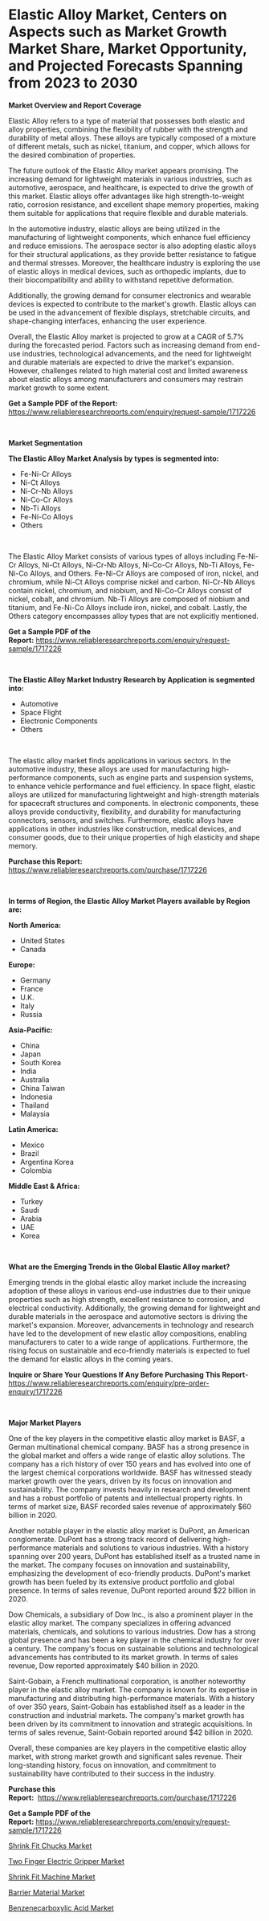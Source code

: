 <p><h1>Elastic Alloy Market, Centers on Aspects such as Market Growth Market Share, Market Opportunity, and Projected Forecasts Spanning from 2023 to 2030</h1></p><p><strong>Market Overview and Report Coverage</strong></p>
<p><p>Elastic Alloy refers to a type of material that possesses both elastic and alloy properties, combining the flexibility of rubber with the strength and durability of metal alloys. These alloys are typically composed of a mixture of different metals, such as nickel, titanium, and copper, which allows for the desired combination of properties.</p><p>The future outlook of the Elastic Alloy market appears promising. The increasing demand for lightweight materials in various industries, such as automotive, aerospace, and healthcare, is expected to drive the growth of this market. Elastic alloys offer advantages like high strength-to-weight ratio, corrosion resistance, and excellent shape memory properties, making them suitable for applications that require flexible and durable materials.</p><p>In the automotive industry, elastic alloys are being utilized in the manufacturing of lightweight components, which enhance fuel efficiency and reduce emissions. The aerospace sector is also adopting elastic alloys for their structural applications, as they provide better resistance to fatigue and thermal stresses. Moreover, the healthcare industry is exploring the use of elastic alloys in medical devices, such as orthopedic implants, due to their biocompatibility and ability to withstand repetitive deformation.</p><p>Additionally, the growing demand for consumer electronics and wearable devices is expected to contribute to the market's growth. Elastic alloys can be used in the advancement of flexible displays, stretchable circuits, and shape-changing interfaces, enhancing the user experience.</p><p>Overall, the Elastic Alloy market is projected to grow at a CAGR of 5.7% during the forecasted period. Factors such as increasing demand from end-use industries, technological advancements, and the need for lightweight and durable materials are expected to drive the market's expansion. However, challenges related to high material cost and limited awareness about elastic alloys among manufacturers and consumers may restrain market growth to some extent.</p></p>
<p><strong>Get a Sample PDF of the Report:</strong> <a href="https://www.reliableresearchreports.com/enquiry/request-sample/1717226">https://www.reliableresearchreports.com/enquiry/request-sample/1717226</a></p>
<p>&nbsp;</p>
<p><strong>Market Segmentation</strong></p>
<p><strong>The Elastic Alloy Market Analysis by types is segmented into:</strong></p>
<p><ul><li>Fe-Ni-Cr Alloys</li><li>Ni-Ct Alloys</li><li>Ni-Cr-Nb Alloys</li><li>Ni-Co-Cr Alloys</li><li>Nb-Ti Alloys</li><li>Fe-Ni-Co Alloys</li><li>Others</li></ul></p>
<p>&nbsp;</p>
<p><p>The Elastic Alloy Market consists of various types of alloys including Fe-Ni-Cr Alloys, Ni-Ct Alloys, Ni-Cr-Nb Alloys, Ni-Co-Cr Alloys, Nb-Ti Alloys, Fe-Ni-Co Alloys, and Others. Fe-Ni-Cr Alloys are composed of iron, nickel, and chromium, while Ni-Ct Alloys comprise nickel and carbon. Ni-Cr-Nb Alloys contain nickel, chromium, and niobium, and Ni-Co-Cr Alloys consist of nickel, cobalt, and chromium. Nb-Ti Alloys are composed of niobium and titanium, and Fe-Ni-Co Alloys include iron, nickel, and cobalt. Lastly, the Others category encompasses alloy types that are not explicitly mentioned.</p></p>
<p><strong>Get a Sample PDF of the Report:</strong>&nbsp;<a href="https://www.reliableresearchreports.com/enquiry/request-sample/1717226">https://www.reliableresearchreports.com/enquiry/request-sample/1717226</a></p>
<p>&nbsp;</p>
<p><strong>The Elastic Alloy Market Industry Research by Application is segmented into:</strong></p>
<p><ul><li>Automotive</li><li>Space Flight</li><li>Electronic Components</li><li>Others</li></ul></p>
<p>&nbsp;</p>
<p><p>The elastic alloy market finds applications in various sectors. In the automotive industry, these alloys are used for manufacturing high-performance components, such as engine parts and suspension systems, to enhance vehicle performance and fuel efficiency. In space flight, elastic alloys are utilized for manufacturing lightweight and high-strength materials for spacecraft structures and components. In electronic components, these alloys provide conductivity, flexibility, and durability for manufacturing connectors, sensors, and switches. Furthermore, elastic alloys have applications in other industries like construction, medical devices, and consumer goods, due to their unique properties of high elasticity and shape memory.</p></p>
<p><strong>Purchase this Report:</strong>&nbsp; <a href="https://www.reliableresearchreports.com/purchase/1717226">https://www.reliableresearchreports.com/purchase/1717226</a></p>
<p>&nbsp;</p>
<p><strong>In terms of Region, the Elastic Alloy Market Players available by Region are:</strong></p>
<p>
    <p> <strong> North America: </strong>
        <ul>
            <li>United States</li>
            <li>Canada</li>
        </ul>
        </p> 
    <p> <strong> Europe: </strong>
        <ul>
            <li>Germany</li>
            <li>France</li>
            <li>U.K.</li>
            <li>Italy</li>
            <li>Russia</li>
        </ul>
        </p> 
    <p> <strong> Asia-Pacific: </strong>
        <ul>
            <li>China</li>
            <li>Japan</li>
            <li>South Korea</li>
            <li>India</li>
            <li>Australia</li>
            <li>China Taiwan</li>
            <li>Indonesia</li>
            <li>Thailand</li>
            <li>Malaysia</li>
        </ul>
        </p> 
    <p> <strong> Latin America: </strong>
        <ul>
            <li>Mexico</li>
            <li>Brazil</li>
            <li>Argentina Korea</li>
            <li>Colombia</li>
        </ul>
        </p> 
    <p> <strong> Middle East & Africa: </strong>
        <ul>
            <li>Turkey</li>
            <li>Saudi</li>
            <li>Arabia</li>
            <li>UAE</li>
            <li>Korea</li>
        </ul>
    </p>
    </p>
<p>&nbsp;</p>
<p><strong>What are the Emerging Trends in the Global Elastic Alloy market?</strong></p>
<p><p>Emerging trends in the global elastic alloy market include the increasing adoption of these alloys in various end-use industries due to their unique properties such as high strength, excellent resistance to corrosion, and electrical conductivity. Additionally, the growing demand for lightweight and durable materials in the aerospace and automotive sectors is driving the market's expansion. Moreover, advancements in technology and research have led to the development of new elastic alloy compositions, enabling manufacturers to cater to a wide range of applications. Furthermore, the rising focus on sustainable and eco-friendly materials is expected to fuel the demand for elastic alloys in the coming years.</p></p>
<p><strong>Inquire or Share Your Questions If Any Before Purchasing This Report</strong>- <a href="https://www.reliableresearchreports.com/enquiry/pre-order-enquiry/1717226">https://www.reliableresearchreports.com/enquiry/pre-order-enquiry/1717226</a></p>
<p>&nbsp;</p>
<p><strong>Major Market Players</strong></p>
<p><p>One of the key players in the competitive elastic alloy market is BASF, a German multinational chemical company. BASF has a strong presence in the global market and offers a wide range of elastic alloy solutions. The company has a rich history of over 150 years and has evolved into one of the largest chemical corporations worldwide. BASF has witnessed steady market growth over the years, driven by its focus on innovation and sustainability. The company invests heavily in research and development and has a robust portfolio of patents and intellectual property rights. In terms of market size, BASF recorded sales revenue of approximately $60 billion in 2020.</p><p>Another notable player in the elastic alloy market is DuPont, an American conglomerate. DuPont has a strong track record of delivering high-performance materials and solutions to various industries. With a history spanning over 200 years, DuPont has established itself as a trusted name in the market. The company focuses on innovation and sustainability, emphasizing the development of eco-friendly products. DuPont's market growth has been fueled by its extensive product portfolio and global presence. In terms of sales revenue, DuPont reported around $22 billion in 2020.</p><p>Dow Chemicals, a subsidiary of Dow Inc., is also a prominent player in the elastic alloy market. The company specializes in offering advanced materials, chemicals, and solutions to various industries. Dow has a strong global presence and has been a key player in the chemical industry for over a century. The company's focus on sustainable solutions and technological advancements has contributed to its market growth. In terms of sales revenue, Dow reported approximately $40 billion in 2020.</p><p>Saint-Gobain, a French multinational corporation, is another noteworthy player in the elastic alloy market. The company is known for its expertise in manufacturing and distributing high-performance materials. With a history of over 350 years, Saint-Gobain has established itself as a leader in the construction and industrial markets. The company's market growth has been driven by its commitment to innovation and strategic acquisitions. In terms of sales revenue, Saint-Gobain reported around $42 billion in 2020.</p><p>Overall, these companies are key players in the competitive elastic alloy market, with strong market growth and significant sales revenue. Their long-standing history, focus on innovation, and commitment to sustainability have contributed to their success in the industry.</p></p>
<p><strong>Purchase this Report:</strong>&nbsp;&nbsp;<a href="https://www.reliableresearchreports.com/purchase/1717226">https://www.reliableresearchreports.com/purchase/1717226</a></p>
<p></p>
<p><strong>Get a Sample PDF of the Report:</strong>&nbsp;<a href="https://www.reliableresearchreports.com/enquiry/request-sample/1717226">https://www.reliableresearchreports.com/enquiry/request-sample/1717226</a></p>
<p><p><a href="https://medium.com/@unamorgan6655/shrink-fit-chucks-market-insight-market-trends-growth-forecasted-from-2023-to-2030-8084e672bcd4">Shrink Fit Chucks Market</a></p><p><a href="https://medium.com/@tracylarson12/decoding-two-finger-electric-gripper-market-metrics-market-share-trends-and-growth-patterns-021cbd845360">Two Finger Electric Gripper Market</a></p><p><a href="https://medium.com/@lowellgreen2023/shrink-fit-machine-market-insight-market-trends-growth-forecasted-from-2023-to-2030-febb8f9ab363">Shrink Fit Machine Market</a></p><p><a href="https://github.com/Chiragrp24/Market-Research-Report-List-1/blob/main/barrier-material-market.md">Barrier Material Market</a></p><p><a href="https://github.com/YashRP12/Market-Research-Report-List-1/blob/main/benzenecarboxylic-acid-market.md">Benzenecarboxylic Acid Market</a></p></p>